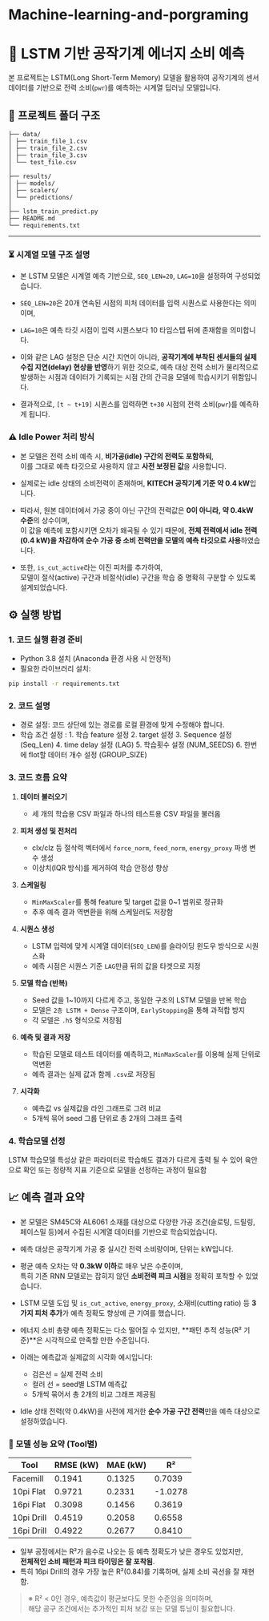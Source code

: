 # Machine-learning-and-porgraming

# 🔋 LSTM 기반 공작기계 에너지 소비 예측

본 프로젝트는 LSTM(Long Short-Term Memory) 모델을 활용하여 공작기계의 센서 데이터를 기반으로 전력 소비(`pwr`)를 예측하는 시계열 딥러닝 모델입니다.

## 📁 프로젝트 폴더 구조
 ``` project_root/
├── data/
│ ├── train_file_1.csv
│ ├── train_file_2.csv
│ ├── train_file_3.csv
│ └── test_file.csv
│
├── results/
│ ├── models/
│ ├── scalers/
│ └── predictions/
│
├── lstm_train_predict.py
├── README.md
└── requirements.txt
 ``` 
---
### ⏳ 시계열 모델 구조 설명

- 본 LSTM 모델은 시계열 예측 기반으로, `SEQ_LEN=20`, `LAG=10`을 설정하여 구성되었습니다.
- `SEQ_LEN=20`은 20개 연속된 시점의 피처 데이터를 입력 시퀀스로 사용한다는 의미이며,
- `LAG=10`은 예측 타깃 시점이 입력 시퀀스보다 10 타임스텝 뒤에 존재함을 의미합니다.

- 이와 같은 LAG 설정은 단순 시간 지연이 아니라, **공작기계에 부착된 센서들의 실제 수집 지연(delay) 현상을 반영**하기 위한 것으로,
  예측 대상 전력 소비가 물리적으로 발생하는 시점과 데이터가 기록되는 시점 간의 간극을 모델에 학습시키기 위함입니다.

- 결과적으로, `[t ~ t+19]` 시퀀스를 입력하면 `t+30` 시점의 전력 소비(`pwr`)를 예측하게 됩니다.

### ⚠️ Idle Power 처리 방식

- 본 모델은 전력 소비 예측 시, **비가공(idle) 구간의 전력도 포함하되**,  
  이를 그대로 예측 타깃으로 사용하지 않고 **사전 보정된 값**을 사용합니다.

- 실제로는 idle 상태의 소비전력이 존재하며, **KITECH 공작기계 기준 약 0.4 kW**입니다.

- 따라서, 원본 데이터에서 가공 중이 아닌 구간의 전력값은 **0이 아니라, 약 0.4kW 수준**의 상수이며,  
  이 값을 예측에 포함시키면 오차가 왜곡될 수 있기 때문에, **전체 전력에서 idle 전력(0.4 kW)을 차감하여 순수 가공 중 소비 전력만을 모델의 예측 타깃으로 사용**하였습니다.

- 또한, `is_cut_active`라는 이진 피처를 추가하여,  
  모델이 절삭(active) 구간과 비절삭(idle) 구간을 학습 중 명확히 구분할 수 있도록 설계되었습니다.


## ⚙️ 실행 방법

### 1. 코드 실행 환경 준비

- Python 3.8 설치 (Anaconda 환경 사용 시 안정적)
- 필요한 라이브러리 설치:

```bash
pip install -r requirements.txt
``` 

### 2. 코드 설명
- 경로 설정: 코드 상단에 있는 경로를 로컬 환경에 맞게 수정해야 합니다.
- 학습 조건 설정 : 1. 학습 feature 설정 2. target 설정 3. Sequence 설정 (Seq_Len) 4. time delay 설정 (LAG) 5. 학습횟수 설정 (NUM_SEEDS) 6. 한번에 flot할 데이터 개수 설정 (GROUP_SIZE)

### 3. 코드 흐름 요약

1. **데이터 불러오기**
   - 세 개의 학습용 CSV 파일과 하나의 테스트용 CSV 파일을 불러옴

2. **피처 생성 및 전처리**
   - clx/clz 등 절삭력 벡터에서 `force_norm`, `feed_norm`, `energy_proxy` 파생 변수 생성
   - 이상치(IQR 방식)를 제거하여 학습 안정성 향상

3. **스케일링**
   - `MinMaxScaler`를 통해 feature 및 target 값을 0~1 범위로 정규화
   - 추후 예측 결과 역변환을 위해 스케일러도 저장함

4. **시퀀스 생성**
   - LSTM 입력에 맞게 시계열 데이터(`SEQ_LEN`)를 슬라이딩 윈도우 방식으로 시퀀스화
   - 예측 시점은 시퀀스 기준 `LAG`만큼 뒤의 값을 타겟으로 지정

5. **모델 학습 (반복)**
   - Seed 값을 1~10까지 다르게 주고, 동일한 구조의 LSTM 모델을 반복 학습
   - 모델은 `2층 LSTM + Dense` 구조이며, `EarlyStopping`을 통해 과적합 방지
   - 각 모델은 `.h5` 형식으로 저장됨

6. **예측 및 결과 저장**
   - 학습된 모델로 테스트 데이터를 예측하고, `MinMaxScaler`를 이용해 실제 단위로 역변환
   - 예측 결과는 실제 값과 함께 `.csv`로 저장됨

7. **시각화**
   - 예측값 vs 실제값을 라인 그래프로 그려 비교
   - 5개씩 묶어 seed 그룹 단위로 총 2개의 그래프 출력


### 4. 학습모델 선정
LSTM 학습모델 특성상 같은 파라미터로 학습해도 결과가 다르게 출력 될 수 있어 육안으로 확인 또는 정량적 지표 기준으로 모델을 선정하는 과정이 필요함


## 📈 예측 결과 요약

- 본 모델은 SM45C와 AL6061 소재를 대상으로 다양한 가공 조건(슬로팅, 드릴링, 페이스밀 등)에서 수집된 시계열 데이터를 기반으로 학습되었습니다.
- 예측 대상은 공작기계 가공 중 실시간 전력 소비량이며, 단위는 kW입니다.

- 평균 예측 오차는 약 **0.3kW 이하**로 매우 낮은 수준이며,  
  특히 기존 RNN 모델로는 잡히지 않던 **소비전력 피크 시점**을 정확히 포착할 수 있었습니다.

- LSTM 모델 도입 및 `is_cut_active`, `energy_proxy`, 소재비(cutting ratio) 등 **3가지 피처 추가**가 예측 정확도 향상에 큰 기여를 했습니다.

- 에너지 소비 총량 예측 정확도는 다소 떨어질 수 있지만, **패턴 추적 성능(R² 기준)**은 시각적으로 만족할 만한 수준입니다.

- 아래는 예측값과 실제값의 시각화 예시입니다:
  - 검은선 = 실제 전력 소비
  - 컬러 선 = seed별 LSTM 예측값
  - 5개씩 묶어서 총 2개의 비교 그래프 제공됨

- Idle 상태 전력(약 0.4kW)을 사전에 제거한 **순수 가공 구간 전력**만을 예측 대상으로 설정하였습니다.

### 🔢 모델 성능 요약 (Tool별)

| Tool           | RMSE (kW) | MAE (kW) | R²     |
|----------------|-----------|----------|--------|
| Facemill       | 0.1941    | 0.1325   | 0.7039 |
| 10pi Flat      | 0.9721    | 0.2331   | -1.0278 |
| 16pi Flat      | 0.3098    | 0.1456   | 0.3619 |
| 10pi Drill     | 0.4519    | 0.2058   | 0.6558 |
| 16pi Drill     | 0.4922    | 0.2677   | 0.8410 |

- 일부 공정에서는 R²가 음수로 나오는 등 예측 정확도가 낮은 경우도 있었지만,  
  **전체적인 소비 패턴과 피크 타이밍은 잘 포착됨**.
- 특히 16pi Drill의 경우 가장 높은 R²(0.84)를 기록하며, 실제 소비 곡선을 잘 재현함.

> ※ R² < 0인 경우, 예측값이 평균보다도 못한 수준임을 의미하며,  
해당 공구 조건에서는 추가적인 피처 보강 또는 모델 튜닝이 필요합니다.



